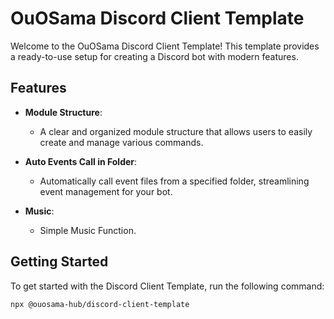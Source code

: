 # OuOSama Discord Client Template

Welcome to the OuOSama Discord Client Template! This template provides a ready-to-use setup for creating a Discord bot with modern features.

## Features

- **Module Structure**:
  - A clear and organized module structure that allows users to easily create and manage various commands.

- **Auto Events Call in Folder**:
  - Automatically call event files from a specified folder, streamlining event management for your bot.

- **Music**:
  - Simple Music Function.

## Getting Started

To get started with the Discord Client Template, run the following command:

```bash
npx @ouosama-hub/discord-client-template
